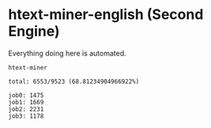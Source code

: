 # htext-miner-english (Second Engine)

Everything doing here is automated.

```
htext-miner

total: 6553/9523 (68.81234904966922%)

job0: 1475
job1: 1669
job2: 2231
job3: 1178
```